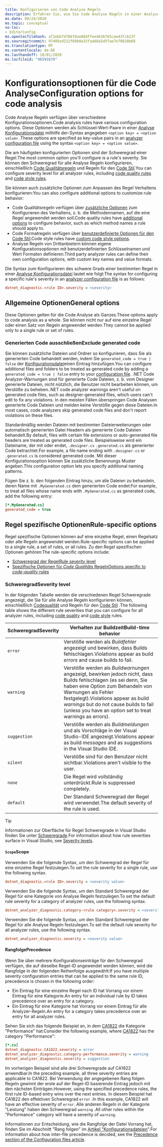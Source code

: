 ```yaml
---
title: Konfigurieren von Code Analyse Regeln
description: Erfahren Sie, wie Sie Code Analyse Regeln in einer Analyse Konfigurationsdatei konfigurieren.
ms.date: 09/24/2020
ms.topic: conceptual
no-loc:
- EditorConfig
ms.openlocfilehash: af2ebb74786f0ae884ffee4636765cae43fcb23f
ms.sourcegitcommit: 97405ed212f69b0a32faa66a5d5fae7e76628b68
ms.translationtype: MT
ms.contentlocale: de-DE
ms.lasthandoff: 10/01/2020
ms.locfileid: "96591670"
---
```

# <a name="configuration-options-for-code-analysis"></a><span data-ttu-id="4648a-103">Konfigurationsoptionen für die Code Analyse</span><span class="sxs-lookup"><span data-stu-id="4648a-103">Configuration options for code analysis</span></span>

<span data-ttu-id="4648a-104">Code Analyse Regeln verfügen über verschiedene Konfigurationsoptionen.</span><span class="sxs-lookup"><span data-stu-id="4648a-104">Code analysis rules have various configuration options.</span></span> <span data-ttu-id="4648a-105">Diese Optionen werden als Schlüssel-Wert-Paare in einer [Analyse Konfigurationsdatei](configuration-files.md) mithilfe der-Syntax angegeben `<option key> = <option value>` .</span><span class="sxs-lookup"><span data-stu-id="4648a-105">These options are specified as key-value pairs in an [analyzer configuration file](configuration-files.md) using the syntax `<option key> = <option value>`.</span></span>

<span data-ttu-id="4648a-106">Die am häufigsten konfigurierten Optionen sind der Schweregrad einer Regel.</span><span class="sxs-lookup"><span data-stu-id="4648a-106">The most common option you'll configure is a rule's severity.</span></span> <span data-ttu-id="4648a-107">Sie können den Schweregrad für alle Analyse Regeln konfigurieren, einschließlich [Code Qualitätsregeln](quality-rules/index.md) und Regeln für den [Code Stil](style-rules/index.md).</span><span class="sxs-lookup"><span data-stu-id="4648a-107">You can configure severity level for all analyzer rules, including [code quality rules](quality-rules/index.md) and [code style rules](style-rules/index.md).</span></span>

<span data-ttu-id="4648a-108">Sie können auch zusätzliche Optionen zum Anpassen des Regel Verhaltens konfigurieren:</span><span class="sxs-lookup"><span data-stu-id="4648a-108">You can also configure additional options to customize rule behavior:</span></span>

- <span data-ttu-id="4648a-109">Code Qualitätsregeln verfügen über [zusätzliche Optionen](code-quality-rule-options.md) zum Konfigurieren des Verhaltens, z. b. die Methodennamen, auf die eine Regel angewendet werden soll.</span><span class="sxs-lookup"><span data-stu-id="4648a-109">Code quality rules have [additional options](code-quality-rule-options.md) to configure behavior, such as which method names a rule should apply to.</span></span>
- <span data-ttu-id="4648a-110">Code Formatregeln verfügen über [benutzerdefinierte Optionen für den Code Stil](code-style-rule-options.md).</span><span class="sxs-lookup"><span data-stu-id="4648a-110">Code style rules have [custom code style options](code-style-rule-options.md).</span></span>
- <span data-ttu-id="4648a-111">Analyse Regeln von Drittanbietern können eigene Konfigurationsoptionen mit benutzerdefinierten Schlüsselnamen und Wert Formaten definieren.</span><span class="sxs-lookup"><span data-stu-id="4648a-111">Third party analyzer rules can define their own configuration options, with custom key names and value formats.</span></span>

<span data-ttu-id="4648a-112">Die Syntax zum Konfigurieren des schwere Grads einer bestimmten Regel in einer [Analyse Konfigurationsdatei](configuration-files.md) lautet wie folgt:</span><span class="sxs-lookup"><span data-stu-id="4648a-112">The syntax for configuring a specific rule's severity in an [analyzer configuration file](configuration-files.md) is as follows:</span></span>

```ini
dotnet_diagnostic.<rule ID>.severity = <severity>
```

## <a name="general-options"></a><span data-ttu-id="4648a-113">Allgemeine Optionen</span><span class="sxs-lookup"><span data-stu-id="4648a-113">General options</span></span>

<span data-ttu-id="4648a-114">Diese Optionen gelten für die Code Analyse als Ganzes.</span><span class="sxs-lookup"><span data-stu-id="4648a-114">These options apply to code analysis as a whole.</span></span> <span data-ttu-id="4648a-115">Sie können nicht nur auf eine einzelne Regel oder einen Satz von Regeln angewendet werden.</span><span class="sxs-lookup"><span data-stu-id="4648a-115">They cannot be applied only to a single rule or set of rules.</span></span>

### <a name="exclude-generated-code"></a><span data-ttu-id="4648a-116">Generierten Code ausschließen</span><span class="sxs-lookup"><span data-stu-id="4648a-116">Exclude generated code</span></span>

<span data-ttu-id="4648a-117">Sie können zusätzliche Dateien und Ordner so konfigurieren, dass Sie als generierten Code behandelt werden, indem Sie `generated_code = true | false` der [Konfigurationsdatei](configuration-files.md)einen Eintrag hinzufügen.</span><span class="sxs-lookup"><span data-stu-id="4648a-117">You can configure additional files and folders to be treated as generated code by adding a `generated_code = true | false` entry to your [configuration file](configuration-files.md).</span></span> <span data-ttu-id="4648a-118">.NET Code Analyzer-Warnungen sind für generierte Code Dateien, z. b. vom Designer generierte Dateien, nicht nützlich, die Benutzer nicht bearbeiten können, um Verstöße zu beheben.</span><span class="sxs-lookup"><span data-stu-id="4648a-118">.NET code analyzer warnings aren't useful on generated code files, such as designer-generated files, which users can't edit to fix any violations.</span></span> <span data-ttu-id="4648a-119">In den meisten Fällen überspringen Code Analysen generierte Code Dateien und melden keine Verstöße gegen diese Dateien.</span><span class="sxs-lookup"><span data-stu-id="4648a-119">In most cases, code analyzers skip generated code files and don't report violations on these files.</span></span>

<span data-ttu-id="4648a-120">Standardmäßig werden Dateien mit bestimmten Dateierweiterungen oder automatisch generierten Datei Headern als generierte Code Dateien behandelt.</span><span class="sxs-lookup"><span data-stu-id="4648a-120">By default, files with certain file extensions or auto-generated file headers are treated as generated code files.</span></span> <span data-ttu-id="4648a-121">Beispielsweise wird ein Dateiname, der mit oder endet, `.designer.cs` `.generated.cs` als generierter Code betrachtet.</span><span class="sxs-lookup"><span data-stu-id="4648a-121">For example, a file name ending with `.designer.cs` or `.generated.cs` is considered generated code.</span></span> <span data-ttu-id="4648a-122">Mit dieser Konfigurationsoption können Sie zusätzliche Benennungs Muster angeben.</span><span class="sxs-lookup"><span data-stu-id="4648a-122">This configuration option lets you specify additional naming patterns.</span></span>

<span data-ttu-id="4648a-123">Fügen Sie z. b. den folgenden Eintrag hinzu, um alle Dateien zu behandeln, deren Name mit `.MyGenerated.cs` dem generierten Code endet:</span><span class="sxs-lookup"><span data-stu-id="4648a-123">For example, to treat all files whose name ends with `.MyGenerated.cs` as generated code, add the following entry:</span></span>

```ini
[*.MyGenerated.cs]
generated_code = true
```

## <a name="rule-specific-options"></a><span data-ttu-id="4648a-124">Regel spezifische Optionen</span><span class="sxs-lookup"><span data-stu-id="4648a-124">Rule-specific options</span></span>

<span data-ttu-id="4648a-125">Regel spezifische Optionen können auf eine einzelne Regel, einen Regelsatz oder alle Regeln angewendet werden.</span><span class="sxs-lookup"><span data-stu-id="4648a-125">Rule-specific options can be applied to a single rule, a set of rules, or all rules.</span></span> <span data-ttu-id="4648a-126">Zu den Regel spezifischen Optionen gehören:</span><span class="sxs-lookup"><span data-stu-id="4648a-126">The rule-specific options include:</span></span>

- [<span data-ttu-id="4648a-127">Schweregrad der Regel</span><span class="sxs-lookup"><span data-stu-id="4648a-127">Rule severity level</span></span>](#severity-level)
- [<span data-ttu-id="4648a-128">Spezifische Optionen für *Code Qualitäts* Regeln</span><span class="sxs-lookup"><span data-stu-id="4648a-128">Options specific to *code-quality* rules</span></span>](code-quality-rule-options.md)

### <a name="severity-level"></a><span data-ttu-id="4648a-129">Schweregrad</span><span class="sxs-lookup"><span data-stu-id="4648a-129">Severity level</span></span>

<span data-ttu-id="4648a-130">In der folgenden Tabelle werden die verschiedenen Regel Schweregrade angezeigt, die Sie für alle Analyse Regeln konfigurieren können, einschließlich [Codequalität](quality-rules/index.md) und Regeln für den [Code Stil](style-rules/index.md) .</span><span class="sxs-lookup"><span data-stu-id="4648a-130">The following table shows the different rule severities that you can configure for all analyzer rules, including [code quality](quality-rules/index.md) and [code style](style-rules/index.md) rules.</span></span>

| <span data-ttu-id="4648a-131">Schweregrad</span><span class="sxs-lookup"><span data-stu-id="4648a-131">Severity</span></span> | <span data-ttu-id="4648a-132">Verhalten zur Buildzeit</span><span class="sxs-lookup"><span data-stu-id="4648a-132">Build-time behavior</span></span> |
|-|-|
| `error` | <span data-ttu-id="4648a-133">Verstöße werden als *Buildfehler* angezeigt und bewirken, dass Builds fehlschlagen.</span><span class="sxs-lookup"><span data-stu-id="4648a-133">Violations appear as build *errors* and cause builds to fail.</span></span>|
| `warning` | <span data-ttu-id="4648a-134">Verstöße werden als *Buildwarnungen* angezeigt, bewirken jedoch nicht, dass Builds fehlschlagen (es sei denn, Sie haben eine Option zum Behandeln von Warnungen als Fehler festgelegt).</span><span class="sxs-lookup"><span data-stu-id="4648a-134">Violations appear as build *warnings* but do not cause builds to fail (unless you have an option set to treat warnings as errors).</span></span> |
| `suggestion` | <span data-ttu-id="4648a-135">Verstöße werden als *Buildmeldungen* und als Vorschläge in der Visual Studio-IDE angezeigt.</span><span class="sxs-lookup"><span data-stu-id="4648a-135">Violations appear as build *messages* and as suggestions in the Visual Studio IDE.</span></span> |
| `silent` | <span data-ttu-id="4648a-136">Verstöße sind für den Benutzer nicht sichtbar.</span><span class="sxs-lookup"><span data-stu-id="4648a-136">Violations aren't visible to the user.</span></span> |
| `none` | <span data-ttu-id="4648a-137">Die Regel wird vollständig unterdrückt.</span><span class="sxs-lookup"><span data-stu-id="4648a-137">Rule is suppressed completely.</span></span> |
| `default` | <span data-ttu-id="4648a-138">Der Standard Schweregrad der Regel wird verwendet.</span><span class="sxs-lookup"><span data-stu-id="4648a-138">The default severity of the rule is used.</span></span> |

> [!TIP]
> <span data-ttu-id="4648a-139">Informationen zur Oberfläche für Regel Schweregrade in Visual Studio finden Sie unter [Schweregrade](/visualstudio/ide/editorconfig-language-conventions#severity-levels).</span><span class="sxs-lookup"><span data-stu-id="4648a-139">For information about how rule severities surface in Visual Studio, see [Severity levels](/visualstudio/ide/editorconfig-language-conventions#severity-levels).</span></span>

#### <a name="scope"></a><span data-ttu-id="4648a-140">`Scope`</span><span class="sxs-lookup"><span data-stu-id="4648a-140">Scope</span></span>

<span data-ttu-id="4648a-141">Verwenden Sie die folgende Syntax, um den Schweregrad der Regel für eine einzelne Regel festzulegen.</span><span class="sxs-lookup"><span data-stu-id="4648a-141">To set the rule severity for a single rule, use the following syntax.</span></span>

```ini
dotnet_diagnostic.<rule ID>.severity = <severity value>
```

<span data-ttu-id="4648a-142">Verwenden Sie die folgende Syntax, um den Standard Schweregrad der Regel für eine Kategorie von Analyse Regeln festzulegen.</span><span class="sxs-lookup"><span data-stu-id="4648a-142">To set the default rule severity for a category of analyzer rules, use the following syntax.</span></span>

```ini
dotnet_analyzer_diagnostic.category-<rule category>.severity = <severity value>
```

<span data-ttu-id="4648a-143">Verwenden Sie die folgende Syntax, um den Standard Schweregrad der Regel für alle Analyse Regeln festzulegen.</span><span class="sxs-lookup"><span data-stu-id="4648a-143">To set the default rule severity for all analyzer rules, use the following syntax.</span></span>

```ini
dotnet_analyzer_diagnostic.severity = <severity value>
```

#### <a name="precedence"></a><span data-ttu-id="4648a-144">Rangfolge</span><span class="sxs-lookup"><span data-stu-id="4648a-144">Precedence</span></span>

<span data-ttu-id="4648a-145">Wenn Sie über mehrere Konfigurationseinträge für den Schweregrad verfügen, die auf dieselbe Regel-ID angewendet werden können, wird die Rangfolge in der folgenden Reihenfolge ausgewählt:</span><span class="sxs-lookup"><span data-stu-id="4648a-145">If you have multiple severity configuration entries that can be applied to the same rule ID, precedence is chosen in the following order:</span></span>

- <span data-ttu-id="4648a-146">Ein Eintrag für eine einzelne Regel nach ID hat Vorrang vor einem Eintrag für eine Kategorie.</span><span class="sxs-lookup"><span data-stu-id="4648a-146">An entry for an individual rule by ID takes precedence over an entry for a category.</span></span>
- <span data-ttu-id="4648a-147">Ein Eintrag für eine Kategorie hat Vorrang vor einem Eintrag für alle Analyzer-Regeln.</span><span class="sxs-lookup"><span data-stu-id="4648a-147">An entry for a category takes precedence over an entry for all analyzer rules.</span></span>

<span data-ttu-id="4648a-148">Sehen Sie sich das folgende Beispiel an, in dem [CA1822](/visualstudio/code-quality/ca1822) die Kategorie "Performance" hat:</span><span class="sxs-lookup"><span data-stu-id="4648a-148">Consider the following example, where [CA1822](/visualstudio/code-quality/ca1822) has the category "Performance":</span></span>

```ini
[*.cs]
dotnet_diagnostic.CA1822.severity = error
dotnet_analyzer_diagnostic.category-performance.severity = warning
dotnet_analyzer_diagnostic.severity = suggestion
```

<span data-ttu-id="4648a-149">Im vorherigen Beispiel sind alle drei Schweregrade auf CA1822 anwendbar.</span><span class="sxs-lookup"><span data-stu-id="4648a-149">In the preceding example, all three severity entries are applicable to CA1822.</span></span> <span data-ttu-id="4648a-150">Bei Verwendung der angegebenen Rang folgen Regeln gewinnt der erste auf der Regel-ID basierende Eintrag jedoch mit den nächsten Einträgen.</span><span class="sxs-lookup"><span data-stu-id="4648a-150">However, using the specified precedence rules, the first rule ID-based entry wins over the next entries.</span></span> <span data-ttu-id="4648a-151">In diesem Beispiel hat CA1822 den effektiven Schweregrad `error` .</span><span class="sxs-lookup"><span data-stu-id="4648a-151">In this example, CA1822 will have an effective severity of `error`.</span></span> <span data-ttu-id="4648a-152">Alle anderen Regeln in der Kategorie "Leistung" haben den Schweregrad `warning` .</span><span class="sxs-lookup"><span data-stu-id="4648a-152">All other rules within the "Performance" category will have a severity of `warning`.</span></span>

<span data-ttu-id="4648a-153">Informationen zur Entscheidung, wie die Rangfolge der Datei Vorrang hat, finden Sie im Abschnitt "Rang folgen" im [Artikel "Konfigurationsdateien](configuration-files.md#precedence)".</span><span class="sxs-lookup"><span data-stu-id="4648a-153">For information about how inter-file precedence is decided, see the [Precedence section of the Configuration files article](configuration-files.md#precedence).</span></span>
